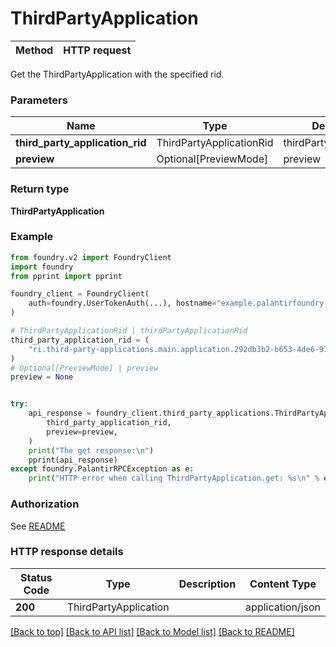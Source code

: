 # ThirdPartyApplication

Method | HTTP request |
------------- | ------------- |

Get the ThirdPartyApplication with the specified rid.

### Parameters

Name | Type | Description  | Notes |
------------- | ------------- | ------------- | ------------- |
**third_party_application_rid** | ThirdPartyApplicationRid | thirdPartyApplicationRid |  |
**preview** | Optional[PreviewMode] | preview | [optional] |

### Return type
**ThirdPartyApplication**

### Example

```python
from foundry.v2 import FoundryClient
import foundry
from pprint import pprint

foundry_client = FoundryClient(
    auth=foundry.UserTokenAuth(...), hostname="example.palantirfoundry.com"
)

# ThirdPartyApplicationRid | thirdPartyApplicationRid
third_party_application_rid = (
    "ri.third-party-applications.main.application.292db3b2-b653-4de6-971c-7e97a7b881d6"
)
# Optional[PreviewMode] | preview
preview = None


try:
    api_response = foundry_client.third_party_applications.ThirdPartyApplication.get(
        third_party_application_rid,
        preview=preview,
    )
    print("The get response:\n")
    pprint(api_response)
except foundry.PalantirRPCException as e:
    print("HTTP error when calling ThirdPartyApplication.get: %s\n" % e)

```



### Authorization

See [README](../../../README.md#authorization)

### HTTP response details
| Status Code | Type        | Description | Content Type |
|-------------|-------------|-------------|------------------|
**200** | ThirdPartyApplication  |  | application/json |

[[Back to top]](#) [[Back to API list]](../../../README.md#apis-v2-link) [[Back to Model list]](../../../README.md#models-v2-link) [[Back to README]](../../../README.md)

